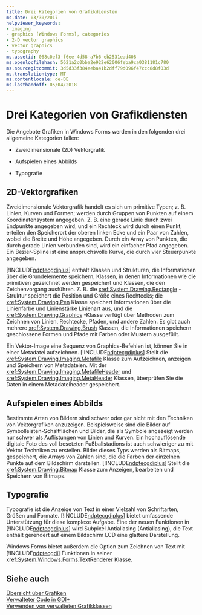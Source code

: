 ```yaml
---
title: Drei Kategorien von Grafikdiensten
ms.date: 03/30/2017
helpviewer_keywords:
- imaging
- graphics [Windows Forms], categories
- 2-D vector graphics
- vector graphics
- typography
ms.assetid: 068c0ef3-f6ee-4d58-a7b6-eb2531ead408
ms.openlocfilehash: 5621a2c0bba2e922e62006feba9ca0381181c780
ms.sourcegitcommit: 3d5d33f384eeba41b2dff79d096f47ccc8d8f03d
ms.translationtype: MT
ms.contentlocale: de-DE
ms.lasthandoff: 05/04/2018
---
```

# <a name="three-categories-of-graphics-services"></a>Drei Kategorien von Grafikdiensten
Die Angebote Grafiken in Windows Forms werden in den folgenden drei allgemeine Kategorien fallen:  
  
-   Zweidimensionale (2D) Vektorgrafik  
  
-   Aufspielen eines Abbilds  
  
-   Typografie  
  
## <a name="2-d-vector-graphics"></a>2D-Vektorgrafiken  
 Zweidimensionale Vektorgrafik handelt es sich um primitive Typen; z. B. Linien, Kurven und Formen; werden durch Gruppen von Punkten auf einem Koordinatensystem angegeben. Z. B. eine gerade Linie durch zwei Endpunkte angegeben wird, und ein Rechteck wird durch einen Punkt, erteilen den Speicherort der oberen linken Ecke und ein Paar von Zahlen, wobei die Breite und Höhe angegeben. Durch ein Array von Punkten, die durch gerade Linien verbunden sind, wird ein einfacher Pfad angegeben. Ein Bézier-Spline ist eine anspruchsvolle Kurve, die durch vier Steuerpunkte angegeben.  
  
 [!INCLUDE[ndptecgdiplus](../../../../includes/ndptecgdiplus-md.md)] enthält Klassen und Strukturen, die Informationen über die Grundelemente speichern, Klassen, in denen Informationen wie die primitiven gezeichnet werden gespeichert und Klassen, die den Zeichenvorgang ausführen. Z. B. die <xref:System.Drawing.Rectangle> -Struktur speichert die Position und Größe eines Rechtecks; die <xref:System.Drawing.Pen> Klasse speichert Informationen über die Linienfarbe und Linienstärke Linienart aus, und die <xref:System.Drawing.Graphics> -Klasse verfügt über Methoden zum Zeichnen von Linien, Rechtecke, Pfaden, und andere Zahlen. Es gibt auch mehrere <xref:System.Drawing.Brush> Klassen, die Informationen speichern geschlossene Formen und Pfade mit Farben oder Mustern ausgefüllt.  
  
 Ein Vektor-Image eine Sequenz von Graphics-Befehlen ist, können Sie in einer Metadatei aufzeichnen. [!INCLUDE[ndptecgdiplus](../../../../includes/ndptecgdiplus-md.md)] Stellt die <xref:System.Drawing.Imaging.Metafile> Klasse zum Aufzeichnen, anzeigen und Speichern von Metadateien. Mit der <xref:System.Drawing.Imaging.MetafileHeader> und <xref:System.Drawing.Imaging.MetaHeader> Klassen, überprüfen Sie die Daten in einem Metadateiheader gespeichert.  
  
## <a name="imaging"></a>Aufspielen eines Abbilds  
 Bestimmte Arten von Bildern sind schwer oder gar nicht mit den Techniken von Vektorgrafiken anzuzeigen. Beispielsweise sind die Bilder auf Symbolleisten-Schaltflächen und Bilder, die als Symbole angezeigt werden nur schwer als Auflistungen von Linien und Kurven. Ein hochauflösende digitale Foto des voll besetzten Fußballstadions ist auch schwieriger zu mit Vektor Techniken zu erstellen. Bilder dieses Typs werden als Bitmaps, gespeichert, die Arrays von Zahlen sind, die die Farben der einzelnen Punkte auf dem Bildschirm darstellen. [!INCLUDE[ndptecgdiplus](../../../../includes/ndptecgdiplus-md.md)] Stellt die <xref:System.Drawing.Bitmap> Klasse zum Anzeigen, bearbeiten und Speichern von Bitmaps.  
  
## <a name="typography"></a>Typografie  
 Typografie ist die Anzeige von Text in einer Vielzahl von Schriftarten, Größen und Formate. [!INCLUDE[ndptecgdiplus](../../../../includes/ndptecgdiplus-md.md)] bietet umfassende Unterstützung für diese komplexe Aufgabe. Eine der neuen Funktionen in [!INCLUDE[ndptecgdiplus](../../../../includes/ndptecgdiplus-md.md)] wird Subpixel Antialiasing (Antialiasing), die Text enthält gerendert auf einem Bildschirm LCD eine glattere Darstellung.  
  
 Windows Forms bietet außerdem die Option zum Zeichnen von Text mit [!INCLUDE[ndptecgdi](../../../../includes/ndptecgdi-md.md)] Funktionen in seiner <xref:System.Windows.Forms.TextRenderer> Klasse.  
  
## <a name="see-also"></a>Siehe auch  
 [Übersicht über Grafiken](../../../../docs/framework/winforms/advanced/graphics-overview-windows-forms.md)  
 [Verwalteter Code in GDI+](../../../../docs/framework/winforms/advanced/about-gdi-managed-code.md)  
 [Verwenden von verwalteten Grafikklassen](../../../../docs/framework/winforms/advanced/using-managed-graphics-classes.md)
